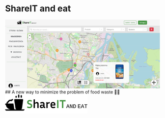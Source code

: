 # ShareIT and eat
<img src="https://github.com/HelloNatalia/licencjat-frontend/blob/main/licencjat-frontend/readme-img/screen.png"/>
## A new way to minimize the problem of food waste 🌱🧡

<img src="https://github.com/HelloNatalia/licencjat-frontend/blob/main/licencjat-frontend/readme-img/logo.png"/>
